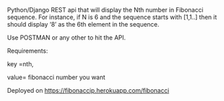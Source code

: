 Python/Django REST api that will display the Nth number in Fibonacci sequence. For instance, if N is 6 and the sequence starts with [1,1..] then it should display ‘8’ as the 6th element in the sequence.



Use POSTMAN or any other to hit the API.



Requirements:

key =nth,

value= fibonacci number you want

Deployed on  https://fibonaccip.herokuapp.com/fibonacci
